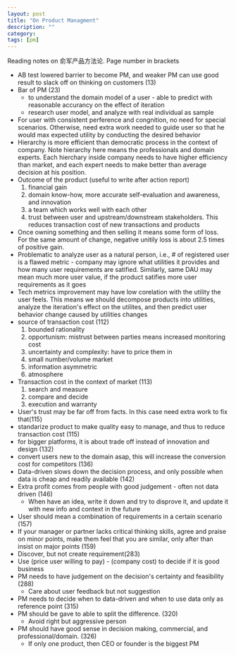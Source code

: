 ```yaml
---
layout: post
title: "On Product Managment"
description: ""
category: 
tags: [pm]
---
```


Reading notes on 俞军产品方法论. Page number in brackets

* AB test lowered barrier to become PM, and weaker PM can use good result to slack off on thinking on customers (13)
* Bar of PM (23)
  * to understand the domain model of a user - able to predict with reasonable accurancy on the effect of iteration
  * research user model, and analyze with real individual as sample
* For user with consistent perference and congnition, no need for special scenarios. Otherwise, need extra work needed to guide user so that he would max expected utility by conducting the desired behavior
* Hierarchy is more efficient than democratic process in the context of company. Note hierarchy here means the professionals and domain experts. Each hierchary inside company needs to have higher efficiency than market, and each expert needs to make better than average decision at his position. 
* Outcome of the product (useful to write after action report)
  1. financial gain
  2. domain know-how, more accurate self-evaluation and awareness, and innovation
  3. a team which works well with each other
  4. trust between user and upstream/downstream stakeholders. This reduces transaction cost of new transactions and products
* Once owning something and then selling it means some form of loss. For the same amount of change, negative unitily loss is about 2.5 times of positive gain. 
* Problematic to analyze user as a natural person, i.e., # of registered user is a flawed metric - company may ignore what utilities it provides and how many user requirements are satified. Similarly, same DAU may mean much more user value, if the product satifies more user requirements as it goes
* Tech metrics improvement may have low corelation with the utility the user feels. This means we should decompose products into utilities, analyze the iteration's effect on the utilites, and then predict user behavior change caused by utilities changes
* source of transaction cost (112)
  1. bounded rationality
  2. opportunism: mistrust between parties means increased monitoring cost
  3. uncertainty and complexity: have to price them in
  4. small number/volume market
  5. information asymmetric
  6. atmosphere
* Transaction cost in the context of market (113)
  1. search and measure
  2. compare and decide
  3. execution and warranty
* User's trust may be far off from facts. In this case need extra work to fix that(115)
* standarize product to make quality easy to manage, and thus to reduce transaction cost (115)
* for bigger platforms, it is about trade off instead of innovation and design (132)
* convert users new to the domain asap, this will increase the conversion cost for competitors (136)
* Data-driven slows down the decision process, and only possible when data is cheap and readily available (142)
* Extra profit comes from people with good judgement - often not data driven (146)
  * When have an idea, write it down and try to disprove it, and update it with new info and context in the future
* User should mean a combination of requirements in a certain scenario (157)
* If your manager or partner lacks critical thinking skills, agree and praise on minor points, make them feel that you are similar, only after than insist on major points (159)
* Discover, but not create requirement(283)
 * Use (price user willing to pay) - (company cost) to decide if it is good business
* PM needs to have judgement on the decision's certainty and feasibility (288)
  * Care about user feedback but not suggestion
* PM needs to decide when to data-driven and when to use data only as reference point (315)
* PM should be gave to able to split the difference. (320)
  * Avoid right but aggressive person
* PM should have good sense in decision making, commercial, and professional/domain. (326)
  * If only one product, then CEO or founder is the biggest PM
